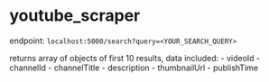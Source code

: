 # youtube_scraper

endpoint:
`localhost:5000/search?query=<YOUR_SEARCH_QUERY>`

returns array of objects of first 10 results, data included: - videoId - channelId - channelTitle - description - thumbnailUrl - publishTime
